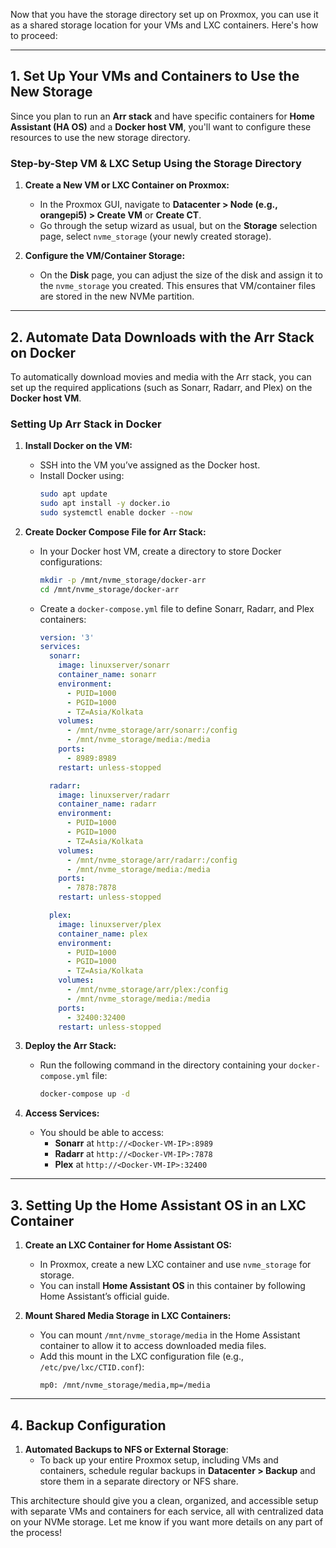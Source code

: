 Now that you have the storage directory set up on Proxmox, you can use it as a shared storage location for your VMs and LXC containers. Here's how to proceed:

---

## 1. **Set Up Your VMs and Containers to Use the New Storage**

Since you plan to run an **Arr stack** and have specific containers for **Home Assistant (HA OS)** and a **Docker host VM**, you'll want to configure these resources to use the new storage directory.

### Step-by-Step VM & LXC Setup Using the Storage Directory

1. **Create a New VM or LXC Container on Proxmox:**
   - In the Proxmox GUI, navigate to **Datacenter > Node (e.g., orangepi5) > Create VM** or **Create CT**.
   - Go through the setup wizard as usual, but on the **Storage** selection page, select `nvme_storage` (your newly created storage).

2. **Configure the VM/Container Storage:**
   - On the **Disk** page, you can adjust the size of the disk and assign it to the `nvme_storage` you created. This ensures that VM/container files are stored in the new NVMe partition.

---

## 2. **Automate Data Downloads with the Arr Stack on Docker**

To automatically download movies and media with the Arr stack, you can set up the required applications (such as Sonarr, Radarr, and Plex) on the **Docker host VM**.

### Setting Up Arr Stack in Docker

1. **Install Docker on the VM:**
   - SSH into the VM you’ve assigned as the Docker host.
   - Install Docker using:
     ```bash
     sudo apt update
     sudo apt install -y docker.io
     sudo systemctl enable docker --now
     ```

2. **Create Docker Compose File for Arr Stack:**
   - In your Docker host VM, create a directory to store Docker configurations:
     ```bash
     mkdir -p /mnt/nvme_storage/docker-arr
     cd /mnt/nvme_storage/docker-arr
     ```
   - Create a `docker-compose.yml` file to define Sonarr, Radarr, and Plex containers:
     ```yaml
     version: '3'
     services:
       sonarr:
         image: linuxserver/sonarr
         container_name: sonarr
         environment:
           - PUID=1000
           - PGID=1000
           - TZ=Asia/Kolkata
         volumes:
           - /mnt/nvme_storage/arr/sonarr:/config
           - /mnt/nvme_storage/media:/media
         ports:
           - 8989:8989
         restart: unless-stopped

       radarr:
         image: linuxserver/radarr
         container_name: radarr
         environment:
           - PUID=1000
           - PGID=1000
           - TZ=Asia/Kolkata
         volumes:
           - /mnt/nvme_storage/arr/radarr:/config
           - /mnt/nvme_storage/media:/media
         ports:
           - 7878:7878
         restart: unless-stopped

       plex:
         image: linuxserver/plex
         container_name: plex
         environment:
           - PUID=1000
           - PGID=1000
           - TZ=Asia/Kolkata
         volumes:
           - /mnt/nvme_storage/arr/plex:/config
           - /mnt/nvme_storage/media:/media
         ports:
           - 32400:32400
         restart: unless-stopped
     ```

3. **Deploy the Arr Stack:**
   - Run the following command in the directory containing your `docker-compose.yml` file:
     ```bash
     docker-compose up -d
     ```

4. **Access Services:**
   - You should be able to access:
     - **Sonarr** at `http://<Docker-VM-IP>:8989`
     - **Radarr** at `http://<Docker-VM-IP>:7878`
     - **Plex** at `http://<Docker-VM-IP>:32400`

---

## 3. **Setting Up the Home Assistant OS in an LXC Container**

1. **Create an LXC Container for Home Assistant OS:**
   - In Proxmox, create a new LXC container and use `nvme_storage` for storage.
   - You can install **Home Assistant OS** in this container by following Home Assistant’s official guide.

2. **Mount Shared Media Storage in LXC Containers:**
   - You can mount `/mnt/nvme_storage/media` in the Home Assistant container to allow it to access downloaded media files.
   - Add this mount in the LXC configuration file (e.g., `/etc/pve/lxc/CTID.conf`):
     ```plaintext
     mp0: /mnt/nvme_storage/media,mp=/media
     ```

---

## 4. **Backup Configuration**

1. **Automated Backups to NFS or External Storage**:
   - To back up your entire Proxmox setup, including VMs and containers, schedule regular backups in **Datacenter > Backup** and store them in a separate directory or NFS share.
  
This architecture should give you a clean, organized, and accessible setup with separate VMs and containers for each service, all with centralized data on your NVMe storage. Let me know if you want more details on any part of the process!